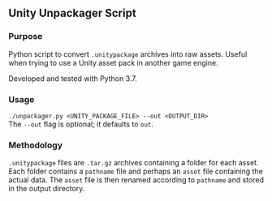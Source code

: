 ## Unity Unpackager Script

### Purpose
Python script to convert `.unitypackage` archives into raw assets.
Useful when trying to use a Unity asset pack in another game engine.

Developed and tested with Python 3.7.

### Usage
`./unpackager.py <UNITY_PACKAGE_FILE> --out <OUTPUT_DIR>` \
The `--out` flag is optional; it defaults to `out`.

### Methodology
`.unitypackage` files are `.tar.gz` archives containing a folder for each
asset. Each folder contains a `pathname` file and perhaps an `asset` file
containing the actual data. The `asset` file is then renamed according to
`pathname` and stored in the output directory.
